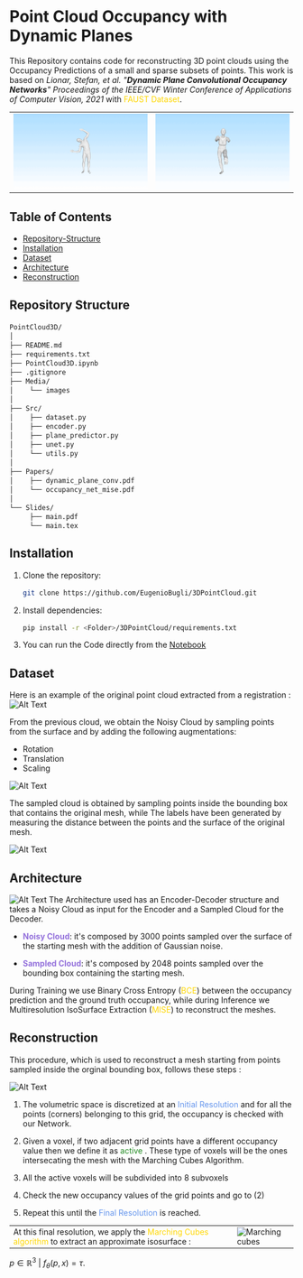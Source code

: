 # Point Cloud Occupancy with Dynamic Planes

This Repository contains code for reconstructing 3D point clouds using the Occupancy Predictions of a small and sparse subsets of points.
This work is based on *Lionar, Stefan, et al. "**Dynamic Plane Convolutional Occupancy Networks**" Proceedings of the IEEE/CVF Winter Conference of Applications of Computer Vision, 2021* with <font color="gold">FAUST Dataset</font>.

<table>
  <tr>
    <td>
      <img src="./Media/test_scan_191.gif" alt="First GIF">
    </td>
    <td>
      <img src="./Media/test_scan_137.gif" alt="Second GIF">
    </td>
  </tr>
</table>

## Table of Contents
- [Repository-Structure](#repository-structure)
- [Installation](#installation)
- [Dataset](#dataset)
- [Architecture](#architecture)
- [Reconstruction](#reconstruction)

## Repository Structure
```plaintext
PointCloud3D/
│
├── README.md
├── requirements.txt
├── PointCloud3D.ipynb
├── .gitignore
├── Media/
│    └── images
│
├── Src/
│    ├── dataset.py
│    ├── encoder.py
│    ├── plane_predictor.py
│    ├── unet.py
│    └── utils.py
│    
├── Papers/
│    ├── dynamic_plane_conv.pdf
│    └── occupancy_net_mise.pdf
│
└── Slides/
     ├── main.pdf
     └── main.tex
```

## Installation

1. Clone the repository:
   ```bash
   git clone https://github.com/EugenioBugli/3DPointCloud.git
2. Install dependencies:
    ```bash
    pip install -r <Folder>/3DPointCloud/requirements.txt
3. You can run the Code directly from the [Notebook](PointCloud3D.ipynb)

## Dataset

Here is an example of the original point cloud extracted from a registration : 
![Alt Text](./Media/example/registration.png)

From the previous cloud, we obtain the Noisy Cloud by sampling points from the surface and by adding the following augmentations:

- Rotation
- Translation
- Scaling

![Alt Text](./Media/example/augmented_noisy_cloud.png)

The sampled cloud is obtained by sampling points inside the bounding box that contains the original mesh, while The labels have been generated by measuring the distance between the points and the surface of the original mesh.

![Alt Text](./Media/example/sampled_cloud.png)

## Architecture
![Alt Text](./Media/structure/pipeline_scuro.png)
The Architecture used has an Encoder-Decoder structure and takes a Noisy Cloud as input for the Encoder and a Sampled Cloud for the Decoder.

- <font color="mediumpurple">**Noisy Cloud**</font>: it's composed by 3000 points sampled over the surface of the starting mesh with the addition of Gaussian noise.

- <font color="mediumpurple">**Sampled Cloud**</font>: it's composed by 2048 points sampled over the bounding box containing the starting mesh.

During Training we use Binary Cross Entropy (<font color="gold">BCE</font>) between the occupancy prediction and the ground truth occupancy, while during Inference we Multiresolution IsoSurface Extraction (<font color="gold">MISE</font>) to reconstruct the meshes.

## Reconstruction

This procedure, which is used to reconstruct a mesh starting from points sampled inside the orginal bounding box, follows these steps :

![Alt Text](./Media/structure/mise.png)

1. The volumetric space is discretized at an <font color="cornflowerblue">Initial Resolution</font> and for all the points (corners) belonging to this grid, the occupancy is checked with our Network.

2. Given a voxel, if two adjacent grid points have a different occupancy value then we define it as <font color="forestgreen"> active </font>. These type of voxels will be the ones intersecating the mesh with the Marching Cubes Algorithm.

3. All the active voxels will be subdivided into 8 subvoxels

4. Check the new occupancy values of the grid points and go to (2)

5. Repeat this until the <font color="cornflowerblue">Final Resolution</font> is reached.

<table>
  <tr>
    <td>
      At this final resolution, we apply the <font color="gold">Marching Cubes algorithm</font> to extract an approximate isosurface : 
    </td>
    <td>
      <img src="./Media/marching_cubes.gif" alt="Marching cubes">
    </td>
  </tr>
</table>

${ p \in \mathbb{R}^3 \ | \ f_{θ}(p,x) = τ }$.
